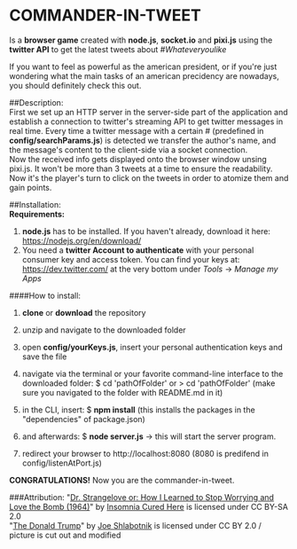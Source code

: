 COMMANDER-IN-TWEET
==================
Is a **browser game** created with **node.js**, **socket.io** and **pixi.js** using the **twitter API** to get the latest tweets about *#Whateveryoulike*  

If you want to feel as powerful as the american president, or if you're just wondering what the main tasks of an american precidency are nowadays, you should definitely check this out. 

##Description:  
First we set up an HTTP server in the server-side part of the application and establish a connection to twitter's streaming API to get twitter messages in real time. Every time a twitter message with a certain # (predefined in **config/searchParams.js**) is detected we transfer the author's name, and the message's content to the client-side via a socket connection.  
Now the received info gets displayed onto the browser window unsing pixi.js. It won't be more than 3 tweets at a time to ensure the readability. Now it's the player's turn to click on the tweets in order to atomize them and gain points.

##Installation:  
**Requirements:**  

1. **node.js** has to be installed. If you haven't already, download it here: https://nodejs.org/en/download/  
2. You need a **twitter Account to authenticate** with your personal consumer key and access token. You can find your keys at: https://dev.twitter.com/ at the very bottom under *Tools* -> *Manage my Apps*

####How to install:  
1. **clone** or **download** the repository  
  
2. unzip and navigate to the downloaded folder  
  
3. open **config/yourKeys.js**, insert your personal authentication keys and save the file
  
4. navigate via the terminal or your favorite command-line interface to the downloaded folder: $ cd 'pathOfFolder'  or  > cd 'pathOfFolder' (make sure you navigated to the folder with README.md in it)   

4. in the CLI, insert: $ **npm install**  (this installs the packages in the "dependencies" of package.json)

5. and afterwards: $ **node server.js** -> this will start the server program.  

6. redirect your browser to http://localhost:8080 (8080 is predifend in config/listenAtPort.js) 
  
**CONGRATULATIONS!** Now you are the commander-in-tweet.

###Attribution:
"[Dr. Strangelove or: How I Learned to Stop Worrying and Love the Bomb (1964)](https://www.flickr.com/photos/tom-margie/4050083521)" by [Insomnia Cured Here](https://www.flickr.com/photos/tom-margie/) is licensed under CC BY-SA 2.0  
"[The Donald Trump](https://www.flickr.com/photos/joeshlabotnik/360480150/)" by [Joe Shlabotnik](https://www.flickr.com/photos/joeshlabotnik/) is licensed under CC BY 2.0 / picture is cut out and modified

